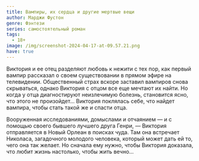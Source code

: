 ```yaml
---
title: Вампиры, их сердца и другие мертвые вещи
author: Марджи Фустон
genre: Фэнтези
series: самостоятельный роман
tags:
  - 18+
image: /img/screenshot-2024-04-17-at-09.57.21.png
have: true
---
```

Виктория и ее отец разделяют любовь к нежити с тех пор, как первый вампир рассказал о своем существовании в прямом эфире на телевидении. Общественный страх вскоре заставил вампиров снова скрываться, однако Виктория с отцом все еще мечтают их найти. Но когда у отца диагностируют неизлечимую болезнь, становится ясно, что этого не произойдет… Виктория поклялась себе, что найдет вампира, чтобы стать такой же и спасти отца.



Вооруженная исследованиями, домыслами и отчаянием — и с помощью своего бывшего лучшего друга Генри, — Виктория отправляется в Новый Орлеан в поисках чуда. Там она встречает Николаса, загадочного молодого человека, который может дать ей то, чего она так желает. Но сначала ему нужно, чтобы Виктория доказала, что любит жизнь настолько, чтобы жить вечно…